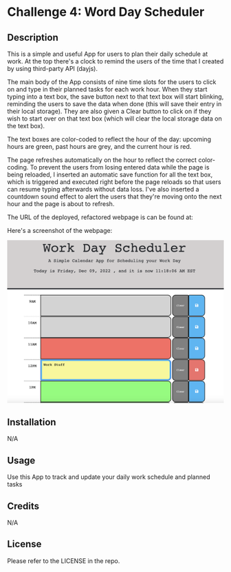 # Challenge 4: Word Day Scheduler

## Description

This is a simple and useful App for users to plan their daily schedule at work. 
At the top there's a clock to remind the users of the time that I created by using third-party API (dayjs).

The main body of the App consists of nine time slots for the users to click on and type in their planned tasks
for each work hour. When they start typing into a text box, the save button next to that text box will start blinking, reminding the users to save the data when done (this will save their entry in their local storage). They are also given a Clear button to click on if they wish to start over on that text box (which will clear the local storage data on the text box).

The text boxes are color-coded to reflect the hour of the day: upcoming hours are green, 
past hours are grey, and the current hour is red.

The page refreshes automatically on the hour to reflect the correct color-coding. To prevent the users from losing
entered data while the page is being reloaded, I inserted an automatic save function for all the text box, which is triggered and executed right before the page reloads so that users can resume typing afterwards without data loss. I've also inserted a countdown sound effect to alert the users that they're moving onto the next hour and the page is about to refresh.

The URL of the deployed, refactored webpage is can be found at: 

Here's a screenshot of the webpage:

![image](./Assets/Screenshot.png)

## Installation

N/A

## Usage

Use this App to track and update your daily work schedule and planned tasks

## Credits

N/A

## License

Please refer to the LICENSE in the repo.

